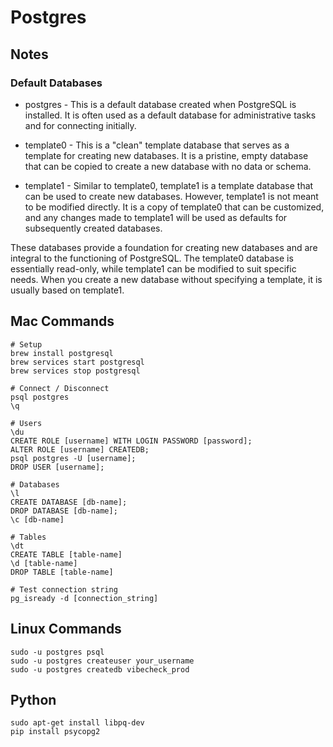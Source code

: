 # Postgres

## Notes

### Default Databases

- postgres - This is a default database created when PostgreSQL is installed. It is often used as a default database for administrative tasks and for connecting initially.

- template0 - This is a "clean" template database that serves as a template for creating new databases. It is a pristine, empty database that can be copied to create a new database with no data or schema.

- template1 - Similar to template0, template1 is a template database that can be used to create new databases. However, template1 is not meant to be modified directly. It is a copy of template0 that can be customized, and any changes made to template1 will be used as defaults for subsequently created databases.

These databases provide a foundation for creating new databases and are integral to the functioning of PostgreSQL. The template0 database is essentially read-only, while template1 can be modified to suit specific needs. When you create a new database without specifying a template, it is usually based on template1.

## Mac Commands

```
# Setup
brew install postgresql
brew services start postgresql
brew services stop postgresql

# Connect / Disconnect
psql postgres
\q

# Users
\du
CREATE ROLE [username] WITH LOGIN PASSWORD [password];
ALTER ROLE [username] CREATEDB;
psql postgres -U [username];
DROP USER [username];

# Databases
\l
CREATE DATABASE [db-name];
DROP DATABASE [db-name];
\c [db-name]

# Tables
\dt
CREATE TABLE [table-name]
\d [table-name]
DROP TABLE [table-name]

# Test connection string
pg_isready -d [connection_string]
```

## Linux Commands

```
sudo -u postgres psql
sudo -u postgres createuser your_username
sudo -u postgres createdb vibecheck_prod
```

## Python

```
sudo apt-get install libpq-dev
pip install psycopg2
```
